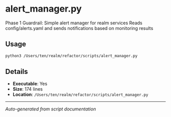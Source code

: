 # alert_manager.py

Phase 1 Guardrail: Simple alert manager for realm services
Reads config/alerts.yaml and sends notifications based on monitoring results

## Usage

```bash
python3 /Users/ten/realm/refactor/scripts/alert_manager.py
```

## Details

- **Executable**: Yes
- **Size**: 174 lines
- **Location**: `/Users/ten/realm/refactor/scripts/alert_manager.py`

---
*Auto-generated from script documentation*
